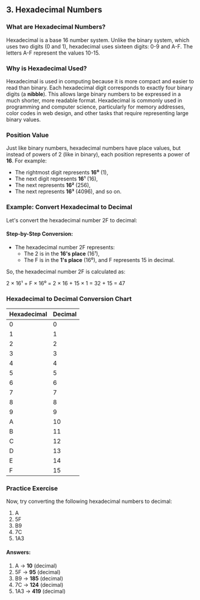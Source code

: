 ## 3. Hexadecimal Numbers

### What are Hexadecimal Numbers?
Hexadecimal is a base 16 number system. Unlike the binary system, which uses two digits (0 and 1), hexadecimal uses sixteen digits: 0-9 and A-F. The letters A-F represent the values 10-15. 

### Why is Hexadecimal Used?
Hexadecimal is used in computing because it is more compact and easier to read than binary. Each hexadecimal digit corresponds to exactly four binary digits (a **nibble**). This allows large binary numbers to be expressed in a much shorter, more readable format. Hexadecimal is commonly used in programming and computer science, particularly for memory addresses, color codes in web design, and other tasks that require representing large binary values.

### Position Value
Just like binary numbers, hexadecimal numbers have place values, but instead of powers of 2 (like in binary), each position represents a power of **16**. For example:
- The rightmost digit represents **16⁰** (1),
- The next digit represents **16¹** (16),
- The next represents **16²** (256),
- The next represents **16³** (4096), and so on.

### Example: Convert Hexadecimal to Decimal

Let's convert the hexadecimal number 2F to decimal:

#### Step-by-Step Conversion:
- The hexadecimal number 2F represents:
  - The 2 is in the **16's place** (16¹),
  - The F is in the **1's place** (16⁰), and F represents 15 in decimal.

So, the hexadecimal number 2F is calculated as:

2 × 16¹ + F × 16⁰
= 2 × 16 + 15 × 1
= 32 + 15
= 47

### Hexadecimal to Decimal Conversion Chart

| Hexadecimal | Decimal |
|-------------|---------|
| 0           | 0       |
| 1           | 1       |
| 2           | 2       |
| 3           | 3       |
| 4           | 4       |
| 5           | 5       |
| 6           | 6       |
| 7           | 7       |
| 8           | 8       |
| 9           | 9       |
| A           | 10      |
| B           | 11      |
| C           | 12      |
| D           | 13      |
| E           | 14      |
| F           | 15      |

### Practice Exercise

Now, try converting the following hexadecimal numbers to decimal:

1. A
2. 5F
3. B9
4. 7C
5. 1A3






   

#### Answers:
1. A → **10** (decimal)
2. 5F → **95** (decimal)
3. B9 → **185** (decimal)
4. 7C → **124** (decimal)
5. 1A3 → **419** (decimal)


